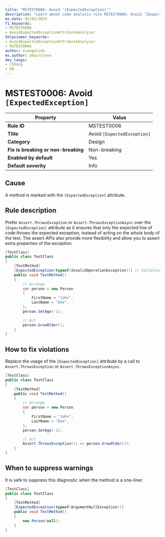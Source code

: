 ```yaml
---
title: "MSTEST0006: Avoid '[ExpectedException]'"
description: "Learn about code analysis rule MSTEST0006: Avoid '[ExpectedException]'"
ms.date: 01/03/2024
f1_keywords:
- MSTEST0006
- AvoidExpectedExceptionAttributeAnalyzer
helpviewer_keywords:
- AvoidExpectedExceptionAttributeAnalyzer
- MSTEST0006
author: evangelink
ms.author: amauryleve
dev_langs:
- CSharp
- VB
---
```

# MSTEST0006: Avoid `[ExpectedException]`

| Property                            | Value                                              |
|-------------------------------------|----------------------------------------------------|
| **Rule ID**                         | MSTEST0006                                         |
| **Title**                           | Avoid `[ExpectedException]`                        |
| **Category**                        | Design                                             |
| **Fix is breaking or non-breaking** | Non-breaking                                       |
| **Enabled by default**              | Yes                                                |
| **Default severity**                | Info                                               |

## Cause

A method is marked with the `[ExpectedException]` attribute.

## Rule description

Prefer `Assert.ThrowsException` or `Assert.ThrowsExceptionAsync` over the `[ExpectedException]` attribute as it ensures that only the expected line of code throws the expected exception, instead of acting on the whole body of the test. The assert APIs also provide more flexibility and allow you to assert extra properties of the exception.

```csharp
[TestClass]
public class TestClass
{
    [TestMethod]
    [ExpectedException(typeof(InvalidOperationException))] // Violation
    public void TestMethod()
    {
        // Arrange
        var person = new Person
        {
            FirstName = "John", 
            LastName = "Doe",
        };
        person.SetAge(-1);

        // Act
        person.GrowOlder();
    }
}
```

## How to fix violations

Replace the usage of the `[ExpectedException]` attribute by a call to `Assert.ThrowsException` or `Assert.ThrowsExceptionAsync`.

```csharp
[TestClass]
public class TestClass
{
    [TestMethod]
    public void TestMethod()
    {
        // Arrange
        var person = new Person
        {
            FirstName = "John", 
            LastName = "Doe",
        };
        person.SetAge(-1);

        // Act
        Assert.ThrowsException(() => person.GrowOlder());
    }
}
```

## When to suppress warnings

It is safe to suppress this diagnostic when the method is a one-liner.

```csharp
[TestClass]
public class TestClass
{
    [TestMethod]
    [ExpectedException(typeof(ArgumentNullException))]
    public void TestMethod()
    {
        new Person(null);
    }
}
```
